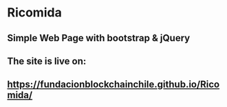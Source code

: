 # Ricomida
## Simple Web Page with bootstrap &amp; jQuery
## The site is live on:
## https://fundacionblockchainchile.github.io/Ricomida/
